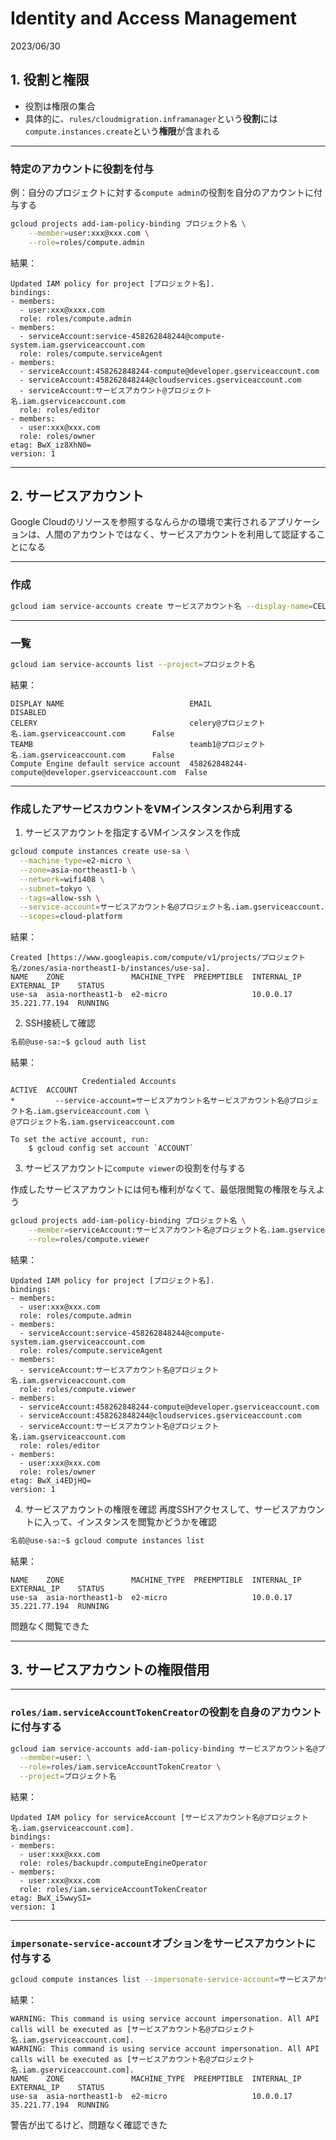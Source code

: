 # Identity and Access Management
2023/06/30

## 1. 役割と権限
- 役割は権限の集合
- 具体的に、`rules/cloudmigration.inframanager`という**役割**には`compute.instances.create`という**権限**が含まれる
---
### 特定のアカウントに役割を付与
例：自分のプロジェクトに対する`compute admin`の役割を自分のアカウントに付与する
```bash
gcloud projects add-iam-policy-binding プロジェクト名 \
    --member=user:xxx@xxx.com \
    --role=roles/compute.admin
```
結果：
```
Updated IAM policy for project [プロジェクト名].
bindings:
- members:
  - user:xxx@xxxx.com
  role: roles/compute.admin
- members:
  - serviceAccount:service-458262848244@compute-system.iam.gserviceaccount.com
  role: roles/compute.serviceAgent
- members:
  - serviceAccount:458262848244-compute@developer.gserviceaccount.com
  - serviceAccount:458262848244@cloudservices.gserviceaccount.com
  - serviceAccount:サービスアカウント@プロジェクト名.iam.gserviceaccount.com
  role: roles/editor
- members:
  - user:xxx@xxx.com
  role: roles/owner
etag: BwX_iz8XhN0=
version: 1
```
---
## 2. サービスアカウント
Google Cloudのリソースを参照するなんらかの環境で実行されるアプリケーションは、人間のアカウントではなく、サービスアカウントを利用して認証することになる

---

### 作成
```bash
gcloud iam service-accounts create サービスアカウント名 --display-name=CELERY --project=プロジェクト名
```
---
### 一覧
```bash
gcloud iam service-accounts list --project=プロジェクト名
```
結果：
```
DISPLAY NAME                            EMAIL                                               DISABLED
CELERY                                  celery@プロジェクト名.iam.gserviceaccount.com      False
TEAMB                                   teamb1@プロジェクト名.iam.gserviceaccount.com      False
Compute Engine default service account  458262848244-compute@developer.gserviceaccount.com  False
```
---
### 作成したアサービスカウントをVMインスタンスから利用する
1. サービスアカウントを指定するVMインスタンスを作成
```bash
gcloud compute instances create use-sa \
  --machine-type=e2-micro \
  --zone=asia-northeast1-b \
  --network=wifi408 \
  --subnet=tokyo \
  --tags=allow-ssh \
  --service-account=サービスアカウント名@プロジェクト名.iam.gserviceaccount.com \
  --scopes=cloud-platform
```
結果：
```
Created [https://www.googleapis.com/compute/v1/projects/プロジェクト名/zones/asia-northeast1-b/instances/use-sa].
NAME    ZONE               MACHINE_TYPE  PREEMPTIBLE  INTERNAL_IP  EXTERNAL_IP    STATUS
use-sa  asia-northeast1-b  e2-micro                   10.0.0.17    35.221.77.194  RUNNING
```
2. SSH接続して確認
```bash
名前@use-sa:~$ gcloud auth list
```
結果：
```
                Credentialed Accounts
ACTIVE  ACCOUNT
*         --service-account=サービスアカウント名サービスアカウント名@プロジェクト名.iam.gserviceaccount.com \
@プロジェクト名.iam.gserviceaccount.com

To set the active account, run:
    $ gcloud config set account `ACCOUNT`
```
3. サービスアカウントに`compute viewer`の役割を付与する

作成したサービスアカウントには何も権利がなくて、最低限閲覧の権限を与えよう
```bash
gcloud projects add-iam-policy-binding プロジェクト名 \
    --member=serviceAccount:サービスアカウント名@プロジェクト名.iam.gserviceaccount.com \
    --role=roles/compute.viewer
```
結果：
```
Updated IAM policy for project [プロジェクト名].
bindings:
- members:
  - user:xxx@xxx.com
  role: roles/compute.admin
- members:
  - serviceAccount:service-458262848244@compute-system.iam.gserviceaccount.com
  role: roles/compute.serviceAgent
- members:
  - serviceAccount:サービスアカウント名@プロジェクト名.iam.gserviceaccount.com
  role: roles/compute.viewer
- members:
  - serviceAccount:458262848244-compute@developer.gserviceaccount.com
  - serviceAccount:458262848244@cloudservices.gserviceaccount.com
  - serviceAccount:サービスアカウント名@プロジェクト名.iam.gserviceaccount.com
  role: roles/editor
- members:
  - user:xxx@xxx.com
  role: roles/owner
etag: BwX_i4EDjHQ=
version: 1
```
4. サービスアカウントの権限を確認
再度SSHアクセスして、サービスアカウントに入って、インスタンスを閲覧かどうかを確認
```bash
名前@use-sa:~$ gcloud compute instances list
```
結果：
```
NAME    ZONE               MACHINE_TYPE  PREEMPTIBLE  INTERNAL_IP  EXTERNAL_IP    STATUS
use-sa  asia-northeast1-b  e2-micro                   10.0.0.17    35.221.77.194  RUNNING
```
問題なく閲覧できた

---

## 3. サービスアカウントの権限借用
---
### `roles/iam.serviceAccountTokenCreator`の役割を自身のアカウントに付与する
```bash
gcloud iam service-accounts add-iam-policy-binding サービスアカウント名@プロジェクト名.iam.gserviceaccount.com \
  --member=user: \
  --role=roles/iam.serviceAccountTokenCreator \
  --project=プロジェクト名
```
結果：
```
Updated IAM policy for serviceAccount [サービスアカウント名@プロジェクト名.iam.gserviceaccount.com].
bindings:
- members:
  - user:xxx@xxx.com
  role: roles/backupdr.computeEngineOperator
- members:
  - user:xxx@xxx.com
  role: roles/iam.serviceAccountTokenCreator
etag: BwX_i5wwySI=
version: 1
```
---

### `impersonate-service-account`オブションをサービスアカウントに付与する
```bash
gcloud compute instances list --impersonate-service-account=サービスアカウント名@プロジェクト名.iam.gserviceaccount.com
```
結果：
```
WARNING: This command is using service account impersonation. All API calls will be executed as [サービスアカウント名@プロジェクト名.iam.gserviceaccount.com].
WARNING: This command is using service account impersonation. All API calls will be executed as [サービスアカウント名@プロジェクト名.iam.gserviceaccount.com].
NAME    ZONE               MACHINE_TYPE  PREEMPTIBLE  INTERNAL_IP  EXTERNAL_IP    STATUS
use-sa  asia-northeast1-b  e2-micro                   10.0.0.17    35.221.77.194  RUNNING
```
警告が出てるけど、問題なく確認できた


